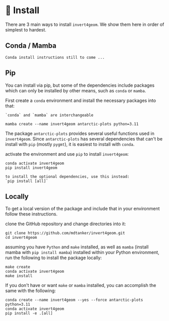 # 🚀 Install

There are 3 main ways to install `invert4geom`. We show them here in order of
simplest to hardest.

## Conda / Mamba

```{warning}
Conda install instructions still to come ...
```

## Pip

You can install via pip, but some of the dependencies include packages which can
only be installed by other means, such as `conda` or `mamba`.

First create a `conda` environment and install the necessary packages into that:

```{note}
`conda` and `mamba` are interchangeable
```

```
mamba create --name invert4geom antarctic-plots python=3.11
```

The package `antarctic-plots` provides several useful functions used in
`invert4geom`. Since `antarctic-plots` has several dependencies that can't be
install with `pip` (mostly `pygmt`), it is easiest to install with `conda`.

activate the environment and use `pip` to install `invert4geom`:

```
conda activate invert4geom
pip install invert4geom
```

```{note}
to install the optional dependencies, use this instead:
`pip install [all]`
```

## Locally

To get a local version of the package and include that in your environment
follow these instructions.

clone the GitHub repository and change directories into it:

```
git clone https://github.com/mdtanker/invert4geom.git
cd invert4geom
```

assuming you have `Python` and `make` installed, as well as `mamba` (install
mamba with `pip install mamba`) installed within your Python environment, run
the following to install the package locally:

```
make create
conda activate invert4geom
make install
```

If you don't have or want `make` or `mamba` installed, you can accomplish the
same with the following:

```
conda create --name invert4geom --yes --force antarctic-plots python=3.11
conda activate invert4geom
pip install -e .[all]
```
